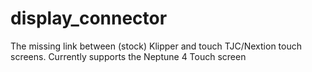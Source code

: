 # display_connector
The missing link between (stock) Klipper and touch TJC/Nextion touch screens. Currently supports the Neptune 4 Touch screen
